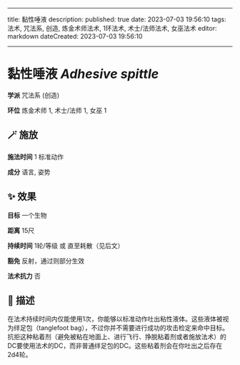 
---
title: 黏性唾液
description: 
published: true
date: 2023-07-03 19:56:10
tags: 法术, 咒法系, 创造, 炼金术师法术, 1环法术, 术士/法师法术, 女巫法术
editor: markdown
dateCreated: 2023-07-03 19:56:10

---

# **黏性唾液** *Adhesive spittle*

**学派** 咒法系 (创造) 

**环位** 炼金术师 1, 术士/法师 1, 女巫 1

## 🪄 施放

**施法时间** 1 标准动作

**成分** 语言, 姿势

## ✨ 效果 

**目标** 一个生物 

**距离** 15尺  

**持续时间** 1轮/等级 或 直至耗散（见后文） 

**豁免** 反射，通过则部分生效

**法术抗力** 否

## 📖 描述

在法术持续时间内仅能使用1次，你能够以标准动作吐出粘性液体。这些液体被视为绊足包（tanglefoot bag），不过你并不需要进行成功的攻击检定来命中目标。抗拒这种粘着剂（避免被粘在地面上、进行飞行、挣脱粘着剂或者施放法术）的DC要使用法术的DC，而非普通绊足包的DC。这些粘着剂会在你吐出之后存在2d4轮。
    